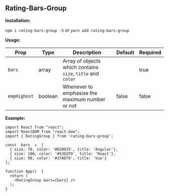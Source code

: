 
## Rating-Bars-Group

 **Installation:**

 `npm i rating-bars-group -S` or `yarn add rating-bars-group`

  **Usage:**

| Prop | Type | Description|Default|Required
|--|--|--|--|--|
| `bars` | array | Array of objects which contains `size`, `title` and `color` ||true
|`empHighest`|boolean|Whenever to emphasise the maximum number or not | false|false

  **Example:**
````
import React from "react";
import ReactDOM from "react-dom";
import { RatingGroup } from 'rating-bars-group';

const  bars  =  [
  { size: 70, color: '#D20025', title: 'Angular'},
  { size: 100, color: '#53D2F9', title: 'React'},
  { size: 90, color: '#37AD70', title: 'Vue'}
];

function App()  {
  return (
	<RatingGroup bars={bars} />
  );
}
````